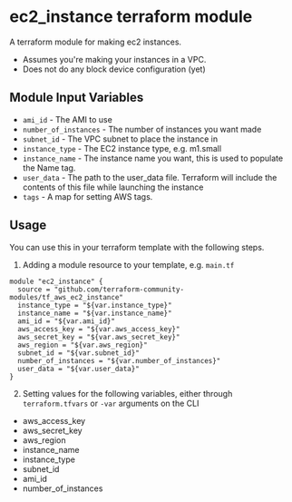 ec2_instance terraform module
=======================

A terraform module for making ec2 instances.
* Assumes you're making your instances in a VPC.
* Does not do any block device configuration (yet)

Module Input Variables
----------------------

- `ami_id` - The AMI to use
- `number_of_instances`  - The number of instances you want made
- `subnet_id` - The VPC subnet to place the instance in
- `instance_type` - The EC2 instance type, e.g. m1.small
- `instance_name` - The instance name you want, this is used to populate
    the Name tag.
- `user_data` - The path to the user_data file. Terraform will include the contents of this file while launching the instance
- `tags` - A map for setting AWS tags.

Usage
-----

You can use this in your terraform template with the following steps.

1. Adding a module resource to your template, e.g. `main.tf`

```
module "ec2_instance" {
  source = "github.com/terraform-community-modules/tf_aws_ec2_instance"
  instance_type = "${var.instance_type}"
  instance_name = "${var.instance_name}"
  ami_id = "${var.ami_id}"
  aws_access_key = "${var.aws_access_key}"
  aws_secret_key = "${var.aws_secret_key}"
  aws_region = "${var.aws_region}"
  subnet_id = "${var.subnet_id}"
  number_of_instances = "${var.number_of_instances}"
  user_data = "${var.user_data}"
}
```

2. Setting values for the following variables, either through `terraform.tfvars` or `-var` arguments on the CLI

- aws_access_key
- aws_secret_key
- aws_region
- instance_name
- instance_type
- subnet_id
- ami_id
- number_of_instances
